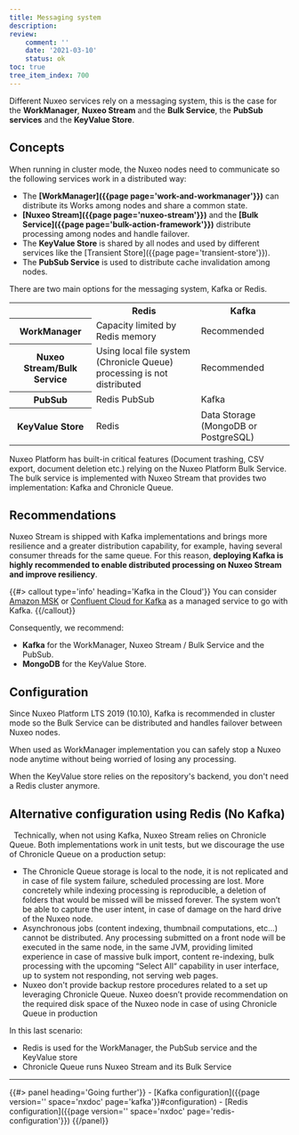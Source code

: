 ```yaml
---
title: Messaging system
description:
review:
    comment: ''
    date: '2021-03-10'
    status: ok
toc: true
tree_item_index: 700
---
```


Different Nuxeo services rely on a messaging system, this is the case for the **WorkManager**, **Nuxeo Stream** and the **Bulk Service**, the **PubSub services** and the **KeyValue Store**.

## Concepts

When running in cluster mode, the Nuxeo nodes need to communicate so the following services work in a distributed way:

- The **[WorkManager]({{page page='work-and-workmanager'}})** can distribute its Works among nodes and share a common state.
- **[Nuxeo Stream]({{page page='nuxeo-stream'}})** and the **[Bulk Service]({{page page='bulk-action-framework'}})** distribute processing among nodes and handle failover.
- The **KeyValue Store** is shared by all nodes and used by different services like the [Transient Store]({{page page='transient-store'}}).
- The **PubSub Service** is used to distribute cache invalidation among nodes.

There are two main options for the messaging system, Kafka or Redis.

<div class="table-scroll">
<table class="hover">
<tbody>
<tr>
  <th colspan="1"></th>
  <th colspan="1">Redis</th>
  <th colspan="1">Kafka</th>
</tr>
<tr>
  <th colspan="1">WorkManager</th>
  <td colspan="1">Capacity limited by Redis memory</td>
  <td colspan="1">Recommended</td>
</tr>
<tr>
  <th colspan="1">Nuxeo Stream/Bulk Service</th>
  <td colspan="1">Using local file system (Chronicle Queue) processing is not distributed</td>
  <td colspan="1">Recommended</td>
</tr>
<tr>
  <th colspan="1">PubSub</th>
  <td colspan="1">Redis PubSub</td>
  <td colspan="1">Kafka</td>
</tr>
<tr>
  <th colspan="1">KeyValue Store</th>
  <td colspan="1">Redis</td>
  <td colspan="1">Data Storage (MongoDB or PostgreSQL)</td>
</tr>
</tbody>
  </table>
  </div>

Nuxeo Platform has built-in critical features (Document trashing, CSV export, document deletion etc.) relying on the Nuxeo Platform Bulk Service. The bulk service is implemented with Nuxeo Stream that provides two implementation: Kafka and Chronicle Queue.

## Recommendations

Nuxeo Stream is shipped with Kafka implementations and brings more resilience and a greater distribution capability, for example, having several consumer threads for the same queue. For this reason, **deploying Kafka is highly recommended to enable distributed processing on Nuxeo Stream and improve resiliency**.

{{#> callout type='info' heading='Kafka in the Cloud'}}
You can consider [Amazon MSK](https://aws.amazon.com/msk/) or [Confluent Cloud for Kafka](https://www.confluent.io/confluent-cloud) as a managed service to go with Kafka.
{{/callout}}

Consequently, we recommend:

- **Kafka** for the WorkManager, Nuxeo Stream / Bulk Service and the PubSub.
- **MongoDB** for the KeyValue Store.

## Configuration

Since Nuxeo Platform LTS 2019 (10.10), Kafka is recommended in cluster mode so the Bulk Service can be distributed and handles failover between Nuxeo nodes.

When used as WorkManager implementation you can safely stop a Nuxeo node anytime without being worried of losing any processing.

When the KeyValue store relies on the repository's backend, you don't need a Redis cluster anymore.

## Alternative configuration using Redis (No Kafka)

  Technically, when not using Kafka, Nuxeo Stream relies on Chronicle Queue. Both implementations work in unit tests, but we discourage the use of Chronicle Queue on a production setup:

- The Chronicle Queue storage is local to the node, it is not replicated and in case of file system failure, scheduled processing are lost. More concretely while indexing processing is reproducible, a deletion of folders that would be missed will be missed forever. The system won’t be able to capture the user intent, in case of damage on the hard drive of the Nuxeo node. 
- Asynchronous jobs (content indexing, thumbnail computations, etc…) cannot be distributed. Any processing submitted on a front node will be executed in the same node, in the same JVM, providing limited experience in case of massive bulk import, content re-indexing, bulk processing with the upcoming “Select All“ capability in user interface, up to system not responding, not serving web pages.
- Nuxeo don't provide backup restore procedures related to a set up leveraging Chronicle Queue.
Nuxeo doesn’t provide recommendation on the required disk space of the Nuxeo node in case of using Chronicle Queue in production 

In this last scenario:
- Redis is used for the WorkManager, the PubSub service and the KeyValue store
- Chronicle Queue runs Nuxeo Stream and its Bulk Service

* * *

<div class="row" data-equalizer data-equalize-on="medium"><div class="column medium-6">{{#> panel heading='Going further'}}
- [Kafka configuration]({{page version='' space='nxdoc' page='kafka'}}#configuration)
- [Redis configuration]({{page version='' space='nxdoc' page='redis-configuration'}})
{{/panel}}</div><div class="column medium-6">
</div></div>
